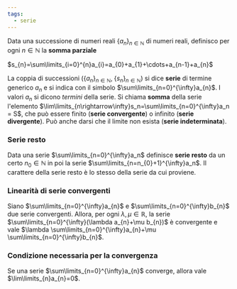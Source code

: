 ```yaml
---
tags:
  - serie
---
```

Data una successione di numeri reali $\{a_n\}_{n\in \mathbb{N}}$ di numeri reali, definisco per ogni $n\in \mathbb{N}$ la **somma parziale**

$s_{n}=\sum\limits_{i=0}^{n}a_{i}=a_{0}+a_{1}+\cdots+a_{n-1}+a_{n}$

La coppia di successioni $(\{a_n\}_{n\in \mathbb{N}},\;\{s_{n}\}_{n\in \mathbb{N}})$ si dice **serie** di termine generico $a_n$ e si indica con il simbolo $\sum\limits_{n=0}^{\infty}a_{n}$. I valori $a_n$ si dicono *termini* della serie. Si chiama **somma** della serie l'elemento $\lim\limits_{n\rightarrow\infty}s_n=\sum\limits_{n=0}^{\infty}a_n = S$, che può essere finito (**serie convergente**) o infinito (**serie divergente**). Può anche darsi che il limite non esista (**serie indeterminata**).

### Serie resto
Data una serie $\sum\limits_{n=0}^{\infty}a_n$ definisce **serie resto** da un certo $n_{0}\in \mathbb{N}$ in poi la serie $\sum\limits_{n=n_{0}+1}^{\infty}a_n$. Il carattere della serie resto è lo stesso della serie da cui proviene.

### Linearità di serie convergenti
Siano $\sum\limits_{n=0}^{\infty}a_{n}$ e $\sum\limits_{n=0}^{\infty}b_{n}$ due serie convergenti. Allora, per ogni $\lambda,\mu\in \mathbb{R}$, la serie $\sum\limits_{n=0}^{\infty}(\lambda a_{n}+\mu b_{n})$ è convergente e vale $\lambda \sum\limits_{n=0}^{\infty}a_{n}+\mu \sum\limits_{n=0}^{\infty}b_{n}$.

### Condizione necessaria per la convergenza
Se una serie $\sum\limits_{n=0}^{\infty}a_{n}$ converge, allora vale $\lim\limits_{n}a_{n}=0$.